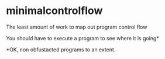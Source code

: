 # minimalcontrolflow
The least amount of work to map out program control flow

You should have to execute a program to see where it is going*


*OK, non obfustacted programs to an extent.
